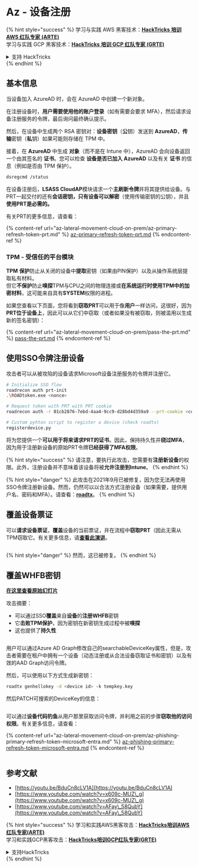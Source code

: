 # Az - 设备注册

{% hint style="success" %}
学习与实践 AWS 黑客技术：<img src="../../.gitbook/assets/image (1).png" alt="" data-size="line">[**HackTricks 培训 AWS 红队专家 (ARTE)**](https://training.hacktricks.xyz/courses/arte)<img src="../../.gitbook/assets/image (1).png" alt="" data-size="line">\
学习与实践 GCP 黑客技术：<img src="../../.gitbook/assets/image (2).png" alt="" data-size="line">[**HackTricks 培训 GCP 红队专家 (GRTE)**<img src="../../.gitbook/assets/image (2).png" alt="" data-size="line">](https://training.hacktricks.xyz/courses/grte)

<details>

<summary>支持 HackTricks</summary>

* 查看 [**订阅计划**](https://github.com/sponsors/carlospolop)!
* **加入** 💬 [**Discord 群组**](https://discord.gg/hRep4RUj7f) 或 [**Telegram 群组**](https://t.me/peass) 或 **关注** 我们的 **Twitter** 🐦 [**@hacktricks\_live**](https://twitter.com/hacktricks\_live)**.**
* **通过向** [**HackTricks**](https://github.com/carlospolop/hacktricks) 和 [**HackTricks Cloud**](https://github.com/carlospolop/hacktricks-cloud) GitHub 仓库提交 PR 分享黑客技巧。

</details>
{% endhint %}

## 基本信息

当设备加入 AzureAD 时，会在 AzureAD 中创建一个新对象。

在注册设备时，**用户需要使用他的账户登录**（如有需要会要求 MFA），然后请求设备注册服务的令牌，最后询问最终确认提示。

然后，在设备中生成两个 RSA 密钥对：**设备密钥**（**公**钥）发送到 **AzureAD**，**传输**密钥（**私**钥）如果可能则存储在 TPM 中。

接着，在 **AzureAD** 中生成 **对象**（而不是在 Intune 中），AzureAD 会向设备返回一个由其签名的 **证书**。您可以检查 **设备是否已加入 AzureAD** 以及有关 **证书** 的信息（例如是否由 TPM 保护）。
```bash
dsregcmd /status
```
在设备注册后，**LSASS CloudAP**模块请求一个**主刷新令牌**并将其提供给设备。与PRT一起交付的还有**会话密钥，只有设备可以解密**（使用传输密钥的公钥），并且**使用PRT是必需的。**

有关PRT的更多信息，请查看：

{% content-ref url="az-lateral-movement-cloud-on-prem/az-primary-refresh-token-prt.md" %}
[az-primary-refresh-token-prt.md](az-lateral-movement-cloud-on-prem/az-primary-refresh-token-prt.md)
{% endcontent-ref %}

### TPM - 受信任的平台模块

**TPM** **保护**防止从关闭的设备中**提取**密钥（如果由PIN保护）以及从操作系统层提取私有材料。\
但它**不保护**防止**嗅探**TPM与CPU之间的物理连接或**在系统运行时使用TPM中的加密材料**，这可能来自具有**SYSTEM**权限的进程。

如果您查看以下页面，您将看到**窃取PRT**可以用于像**用户**一样访问，这很好，因为**PRT位于设备上**，因此可以从它们中窃取（或者如果没有被窃取，则被滥用以生成新的签名密钥）：

{% content-ref url="az-lateral-movement-cloud-on-prem/pass-the-prt.md" %}
[pass-the-prt.md](az-lateral-movement-cloud-on-prem/pass-the-prt.md)
{% endcontent-ref %}

## 使用SSO令牌注册设备

攻击者可以从被攻陷的设备请求Microsoft设备注册服务的令牌并注册它。
```bash
# Initialize SSO flow
roadrecon auth prt-init
.\ROADtoken.exe <nonce>

# Request token with PRT with PRT cookie
roadrecon auth -r 01cb2876-7ebd-4aa4-9cc9-d28bd4d359a9 --prt-cookie <cookie>

# Custom pyhton script to register a device (check roadtx)
registerdevice.py
```
将为您提供一个**可以用于将来请求PRT的证书**。因此，保持持久性并**绕过MFA**，因为用于注册新设备的原始PRT令牌**已经获得了MFA权限**。

{% hint style="success" %}
请注意，要执行此攻击，您需要有**注册新设备**的权限。此外，注册设备并不意味着该设备将被**允许注册到Intune**。
{% endhint %}

{% hint style="danger" %}
此攻击在2021年9月已被修复，因为您无法再使用SSO令牌注册新设备。然而，仍然可以以合法方式注册设备（如果需要，提供用户名、密码和MFA）。请查看：[**roadtx**](https://github.com/carlospolop/hacktricks-cloud/blob/master/pentesting-cloud/azure-security/az-lateral-movement-cloud-on-prem/az-roadtx-authentication.md)。
{% endhint %}

## 覆盖设备票证

可以**请求设备票证**，**覆盖**设备的当前票证，并在流程中**窃取PRT**（因此无需从TPM窃取它。有关更多信息，请[**查看此演讲**](https://youtu.be/BduCn8cLV1A)。

<figure><img src="../../.gitbook/assets/image (32).png" alt=""><figcaption></figcaption></figure>

{% hint style="danger" %}
然而，这已被修复。
{% endhint %}

## 覆盖WHFB密钥

[**在这里查看原始幻灯片**](https://dirkjanm.io/assets/raw/Windows%20Hello%20from%20the%20other%20side\_nsec\_v1.0.pdf)

攻击摘要：

* 可以通过SSO**覆盖**来自**设备**的**注册WHFB**密钥
* 它**击败TPM保护**，因为密钥在新密钥生成过程中被**嗅探**
* 这也提供了**持久性**

<figure><img src="../../.gitbook/assets/image (34).png" alt=""><figcaption></figcaption></figure>

用户可以通过Azure AD Graph修改自己的searchableDeviceKey属性，但是，攻击者需要在租户中拥有一个设备（动态注册或从合法设备窃取证书和密钥）以及有效的AAD Graph访问令牌。

然后，可以使用以下方式生成新密钥：
```bash
roadtx genhellokey -d <device id> -k tempkey.key
```
然后PATCH可搜索的DeviceKey的信息：

<figure><img src="../../.gitbook/assets/image (36).png" alt=""><figcaption></figcaption></figure>

可以通过**设备代码钓鱼**从用户那里获取访问令牌，并利用之前的步骤**窃取他的访问权限**。有关更多信息，请查看：

{% content-ref url="az-lateral-movement-cloud-on-prem/az-phishing-primary-refresh-token-microsoft-entra.md" %}
[az-phishing-primary-refresh-token-microsoft-entra.md](az-lateral-movement-cloud-on-prem/az-phishing-primary-refresh-token-microsoft-entra.md)
{% endcontent-ref %}

<figure><img src="../../.gitbook/assets/image (37).png" alt=""><figcaption></figcaption></figure>

## 参考文献

* [https://youtu.be/BduCn8cLV1A](https://youtu.be/BduCn8cLV1A)
* [https://www.youtube.com/watch?v=x609c-MUZ\_g](https://www.youtube.com/watch?v=x609c-MUZ\_g)
* [https://www.youtube.com/watch?v=AFay\_58QubY](https://www.youtube.com/watch?v=AFay\_58QubY)

{% hint style="success" %}
学习和实践AWS黑客攻击：<img src="../../.gitbook/assets/image (1).png" alt="" data-size="line">[**HackTricks培训AWS红队专家(ARTE)**](https://training.hacktricks.xyz/courses/arte)<img src="../../.gitbook/assets/image (1).png" alt="" data-size="line">\
学习和实践GCP黑客攻击：<img src="../../.gitbook/assets/image (2).png" alt="" data-size="line">[**HackTricks培训GCP红队专家(GRTE)**<img src="../../.gitbook/assets/image (2).png" alt="" data-size="line">](https://training.hacktricks.xyz/courses/grte)

<details>

<summary>支持HackTricks</summary>

* 查看[**订阅计划**](https://github.com/sponsors/carlospolop)!
* **加入** 💬 [**Discord群组**](https://discord.gg/hRep4RUj7f)或[**电报群组**](https://t.me/peass)或**在** **Twitter** 🐦 **上关注我们** [**@hacktricks\_live**](https://twitter.com/hacktricks\_live)**.**
* **通过向** [**HackTricks**](https://github.com/carlospolop/hacktricks)和[**HackTricks Cloud**](https://github.com/carlospolop/hacktricks-cloud) GitHub库提交PR分享黑客技巧。

</details>
{% endhint %}
